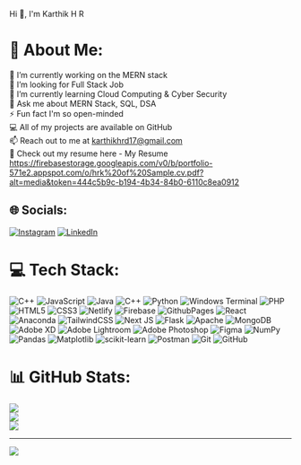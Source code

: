 Hi 👋, I'm Karthik H R

# 💫 About Me:
🔭 I’m currently working on the MERN stack<br>🤝 I’m looking for Full Stack Job<br>🌱 I’m currently learning  Cloud Computing  & Cyber Security<br>💬 Ask me about MERN Stack, SQL, DSA<br>⚡ Fun fact I'm so open-minded<br>💻 All of my projects are available on GitHub<br>📫 Reach out to me at karthikhrd17@gmail.com<br>📑 Check out my resume here - My Resume  https://firebasestorage.googleapis.com/v0/b/portfolio-571e2.appspot.com/o/hrk%20of%20Sample.cv.pdf?alt=media&token=444c5b9c-b194-4b34-84b0-6110c8ea0912<br>


## 🌐 Socials:
[![Instagram](https://img.shields.io/badge/Instagram-%23E4405F.svg?logo=Instagram&logoColor=white)](https://instagram.com/https://www.instagram.com/karthikh_r_d/) [![LinkedIn](https://img.shields.io/badge/LinkedIn-%230077B5.svg?logo=linkedin&logoColor=white)](https://linkedin.com/in/https://www.linkedin.com/in/karthik-h-r-851211224/) 

# 💻 Tech Stack:
![C++](https://img.shields.io/badge/c++-%2300599C.svg?style=for-the-badge&logo=c%2B%2B&logoColor=white) ![JavaScript](https://img.shields.io/badge/javascript-%23323330.svg?style=for-the-badge&logo=javascript&logoColor=%23F7DF1E) ![Java](https://img.shields.io/badge/java-%23ED8B00.svg?style=for-the-badge&logo=openjdk&logoColor=white) ![C++](https://img.shields.io/badge/c++-%2300599C.svg?style=for-the-badge&logo=c%2B%2B&logoColor=white) ![Python](https://img.shields.io/badge/python-3670A0?style=for-the-badge&logo=python&logoColor=ffdd54) ![Windows Terminal](https://img.shields.io/badge/Windows%20Terminal-%234D4D4D.svg?style=for-the-badge&logo=windows-terminal&logoColor=white) ![PHP](https://img.shields.io/badge/php-%23777BB4.svg?style=for-the-badge&logo=php&logoColor=white) ![HTML5](https://img.shields.io/badge/html5-%23E34F26.svg?style=for-the-badge&logo=html5&logoColor=white) ![CSS3](https://img.shields.io/badge/css3-%231572B6.svg?style=for-the-badge&logo=css3&logoColor=white) ![Netlify](https://img.shields.io/badge/netlify-%23000000.svg?style=for-the-badge&logo=netlify&logoColor=#00C7B7) ![Firebase](https://img.shields.io/badge/firebase-%23039BE5.svg?style=for-the-badge&logo=firebase) ![GithubPages](https://img.shields.io/badge/github%20pages-121013?style=for-the-badge&logo=github&logoColor=white) ![React](https://img.shields.io/badge/react-%2320232a.svg?style=for-the-badge&logo=react&logoColor=%2361DAFB) ![Anaconda](https://img.shields.io/badge/Anaconda-%2344A833.svg?style=for-the-badge&logo=anaconda&logoColor=white) ![TailwindCSS](https://img.shields.io/badge/tailwindcss-%2338B2AC.svg?style=for-the-badge&logo=tailwind-css&logoColor=white) ![Next JS](https://img.shields.io/badge/Next-black?style=for-the-badge&logo=next.js&logoColor=white) ![Flask](https://img.shields.io/badge/flask-%23000.svg?style=for-the-badge&logo=flask&logoColor=white) ![Apache](https://img.shields.io/badge/apache-%23D42029.svg?style=for-the-badge&logo=apache&logoColor=white) ![MongoDB](https://img.shields.io/badge/MongoDB-%234ea94b.svg?style=for-the-badge&logo=mongodb&logoColor=white) ![Adobe XD](https://img.shields.io/badge/Adobe%20XD-470137?style=for-the-badge&logo=Adobe%20XD&logoColor=#FF61F6) ![Adobe Lightroom](https://img.shields.io/badge/Adobe%20Lightroom-31A8FF.svg?style=for-the-badge&logo=Adobe%20Lightroom&logoColor=white) ![Adobe Photoshop](https://img.shields.io/badge/adobe%20photoshop-%2331A8FF.svg?style=for-the-badge&logo=adobe%20photoshop&logoColor=white) ![Figma](https://img.shields.io/badge/figma-%23F24E1E.svg?style=for-the-badge&logo=figma&logoColor=white) ![NumPy](https://img.shields.io/badge/numpy-%23013243.svg?style=for-the-badge&logo=numpy&logoColor=white) ![Pandas](https://img.shields.io/badge/pandas-%23150458.svg?style=for-the-badge&logo=pandas&logoColor=white) ![Matplotlib](https://img.shields.io/badge/Matplotlib-%23ffffff.svg?style=for-the-badge&logo=Matplotlib&logoColor=black) ![scikit-learn](https://img.shields.io/badge/scikit--learn-%23F7931E.svg?style=for-the-badge&logo=scikit-learn&logoColor=white) ![Postman](https://img.shields.io/badge/Postman-FF6C37?style=for-the-badge&logo=postman&logoColor=white) ![Git](https://img.shields.io/badge/git-%23F05033.svg?style=for-the-badge&logo=git&logoColor=white) ![GitHub](https://img.shields.io/badge/github-%23121011.svg?style=for-the-badge&logo=github&logoColor=white)
# 📊 GitHub Stats:
![](https://github-readme-stats.vercel.app/api?username=karthikhrd&theme=dark&hide_border=false&include_all_commits=false&count_private=false)<br/>
![](https://github-readme-streak-stats.herokuapp.com/?user=karthikhrd&theme=dark&hide_border=false)<br/>
![](https://github-readme-stats.vercel.app/api/top-langs/?username=karthikhrd&theme=dark&hide_border=false&include_all_commits=false&count_private=false&layout=compact)




---
[![](https://visitcount.itsvg.in/api?id=karthikhrd&icon=0&color=0)](https://visitcount.itsvg.in)

<!-- Proudly created with GPRM ( https://gprm.itsvg.in ) -->
